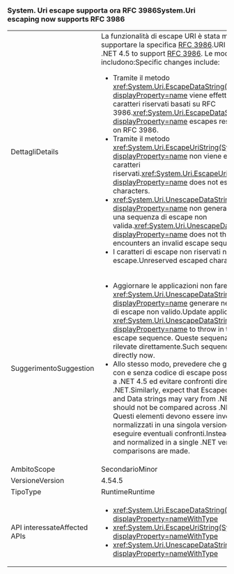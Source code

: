 ### <a name="systemuri-escaping-now-supports-rfc-3986"></a><span data-ttu-id="f8b94-101">System. Uri escape supporta ora RFC 3986</span><span class="sxs-lookup"><span data-stu-id="f8b94-101">System.Uri escaping now supports RFC 3986</span></span>

|   |   |
|---|---|
|<span data-ttu-id="f8b94-102">Dettagli</span><span class="sxs-lookup"><span data-stu-id="f8b94-102">Details</span></span>|<span data-ttu-id="f8b94-103">La funzionalità di escape URI è stata modificata in .NET 4.5 per supportare la specifica [RFC 3986](http://tools.ietf.org/html/rfc3986).</span><span class="sxs-lookup"><span data-stu-id="f8b94-103">URI escaping has changed in .NET 4.5 to support [RFC 3986](http://tools.ietf.org/html/rfc3986).</span></span> <span data-ttu-id="f8b94-104">Le modifiche specifiche includono:</span><span class="sxs-lookup"><span data-stu-id="f8b94-104">Specific changes include:</span></span><ul><li><span data-ttu-id="f8b94-105">Tramite il metodo <xref:System.Uri.EscapeDataString(System.String)?displayProperty=name> viene effettuato l'escape dei caratteri riservati basati su RFC 3986.</span><span class="sxs-lookup"><span data-stu-id="f8b94-105"><xref:System.Uri.EscapeDataString(System.String)?displayProperty=name> escapes reserved characters based on RFC 3986.</span></span></li><li><span data-ttu-id="f8b94-106">Tramite il metodo <xref:System.Uri.EscapeUriString(System.String)?displayProperty=name> non viene effettuato l'escape dei caratteri riservati.</span><span class="sxs-lookup"><span data-stu-id="f8b94-106"><xref:System.Uri.EscapeUriString(System.String)?displayProperty=name> does not escape reserved characters.</span></span></li><li><span data-ttu-id="f8b94-107"><xref:System.Uri.UnescapeDataString(System.String)?displayProperty=name> non genera un'eccezione se rileva una sequenza di escape non valida.</span><span class="sxs-lookup"><span data-stu-id="f8b94-107"><xref:System.Uri.UnescapeDataString(System.String)?displayProperty=name> does not throw an exception if it encounters an invalid escape sequence.</span></span></li><li><span data-ttu-id="f8b94-108">I caratteri di escape non riservati non sono sottoposti a escape.</span><span class="sxs-lookup"><span data-stu-id="f8b94-108">Unreserved escaped characters are un-escaped.</span></span></li></ul>|
|<span data-ttu-id="f8b94-109">Suggerimento</span><span class="sxs-lookup"><span data-stu-id="f8b94-109">Suggestion</span></span>|<ul><li><span data-ttu-id="f8b94-110">Aggiornare le applicazioni non fare affidamento sui <xref:System.Uri.UnescapeDataString(System.String)?displayProperty=name> generare nel caso di una sequenza di escape non valido.</span><span class="sxs-lookup"><span data-stu-id="f8b94-110">Update applications to not rely on <xref:System.Uri.UnescapeDataString(System.String)?displayProperty=name> to throw in the case of an invalid escape sequence.</span></span> <span data-ttu-id="f8b94-111">Queste sequenze devono ora essere rilevate direttamente.</span><span class="sxs-lookup"><span data-stu-id="f8b94-111">Such sequences must be detected directly now.</span></span></li><li><span data-ttu-id="f8b94-112">Allo stesso modo, prevedere che gli URI e le stringhe di dati con e senza codice di escape possano variare da .NET 4.0 a .NET 4.5 ed evitare confronti diretti tra versioni diverse di .NET.</span><span class="sxs-lookup"><span data-stu-id="f8b94-112">Similarly, expect that Escaped and Unescaped URI and Data strings may vary from .NET 4.0 and .NET 4.5 and should not be compared across .NET versions directly.</span></span> <span data-ttu-id="f8b94-113">Questi elementi devono essere invece analizzati e normalizzati in una singola versione di .NET prima di eseguire eventuali confronti.</span><span class="sxs-lookup"><span data-stu-id="f8b94-113">Instead, they should be parsed and normalized in a single .NET version before any comparisons are made.</span></span></li></ul>|
|<span data-ttu-id="f8b94-114">Ambito</span><span class="sxs-lookup"><span data-stu-id="f8b94-114">Scope</span></span>|<span data-ttu-id="f8b94-115">Secondario</span><span class="sxs-lookup"><span data-stu-id="f8b94-115">Minor</span></span>|
|<span data-ttu-id="f8b94-116">Versione</span><span class="sxs-lookup"><span data-stu-id="f8b94-116">Version</span></span>|<span data-ttu-id="f8b94-117">4.5</span><span class="sxs-lookup"><span data-stu-id="f8b94-117">4.5</span></span>|
|<span data-ttu-id="f8b94-118">Tipo</span><span class="sxs-lookup"><span data-stu-id="f8b94-118">Type</span></span>|<span data-ttu-id="f8b94-119">Runtime</span><span class="sxs-lookup"><span data-stu-id="f8b94-119">Runtime</span></span>|
|<span data-ttu-id="f8b94-120">API interessate</span><span class="sxs-lookup"><span data-stu-id="f8b94-120">Affected APIs</span></span>|<ul><li><xref:System.Uri.EscapeDataString(System.String)?displayProperty=nameWithType></li><li><xref:System.Uri.EscapeUriString(System.String)?displayProperty=nameWithType></li><li><xref:System.Uri.UnescapeDataString(System.String)?displayProperty=nameWithType></li></ul>|

